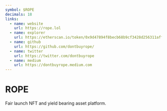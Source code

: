 ```yaml
---
symbol: $ROPE
decimals: 18
links:
  - name: website
    url: https://rope.lol
  - name: explorer
    url: https://etherscan.io/token/0x9d47894f8becb68b9cf3428d256311affe8b068b
  - name: github
    url: https://github.com/dontbuyrope/
  - name: twitter
    url: https://twitter.com/dontbuyrope
  - name: medium
    url: https://dontbuyrope.medium.com
---
```


# ROPE

Fair launch NFT and yield bearing asset platform.
